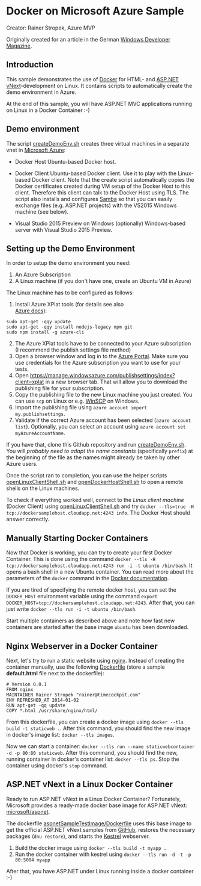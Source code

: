 # Docker on Microsoft Azure Sample

Creator: Rainer Stropek, Azure MVP

Originally created for an article in the German 
[Windows Developer Magazine](http://windowsdeveloper.de/).

## Introduction

This sample demonstrates the use of [Docker](https://www.docker.com/) 
for HTML- and [ASP.NET vNext](http://www.asp.net/vnext)-development on Linux. 
It contains scripts to automatically create the demo environment in Azure.

At the end of this sample, you will have ASP.NET MVC applications running on
Linux in a Docker Container :-)


## Demo environment

The script [createDemoEnv.sh](createDemoEnv.sh) creates three
virtual machines in a separate vnet in [Microsoft Azure](http://azure.microsoft.com):

* Docker Host
  Ubuntu-based Docker host.

* Docker Client
  Ubuntu-based Docker client. Use it to play with the Linux-based Docker
  client. Note that the create script automatically copies
  the Docker certificates created during VM setup of the Docker Host to
  this client. Therefore this client can talk to the Docker Host using TLS.
  The script also installs and configures [Samba](https://www.samba.org/samba/) 
  so that you can easily exchange files (e.g. ASP.NET projects) with the VS2015 Windows machine
  (see below).

* Visual Studio 2015 Preview on Windows (optionally)
  Windows-based server with Visual Studio 2015 Preview.

## Setting up the Demo Environment

In order to setup the demo environment you need:

1. An Azure Subscription
2. A Linux machine (if you don't have one, create an Ubuntu VM in Azure)

The Linux machine has to be configured as follows:

1. Install Azure XPlat tools (for details see also  
   [Azure docs](http://azure.microsoft.com/en-us/documentation/articles/xplat-cli/)):
```
sudo apt-get -qqy update
sudo apt-get -qqy install nodejs-legacy npm git
sudo npm install -g azure-cli
```

2. The Azure XPlat tools have to be connected to your Azure subscription (I recommend
   the publish settings file method)
  1. Open a browser window and log in to the [Azure Portal](http://portal.azure.com). Make
     sure you use credentials for the Azure subscription you want to use for your tests.
  2. Open https://manage.windowsazure.com/publishsettings/index?client=xplat in a new browser
     tab. That will allow you to download the publishing file for your subscription.
  3. Copy the publishing file to the new Linux machine you just created. You can use
     `scp` on Linux or e.g. [WinSCP](http://winscp.net/eng/index.php) on Windows.
  4. Import the publishing file using `azure account import my.publishsettings`.
  5. Validate if the correct Azure account has been selected (`azure account list`).
     Optionally, you can select an account using `azure account set myAzureAccountName`.
   
If you have that, clone this Github repository and run [createDemoEnv.sh](createDemoEnv.sh).
You will *probably need to adapt the name constants* (specifically `prefix`) at the beginning 
of the file as the names might already be taken by other Azure users.

Once the script ran to completion, you can use the helper scripts 
[openLinuxClientShell.sh](openLinuxClientShell.sh) and
[openDockerHostShell.sh](openDockerHostShell.sh) to open a remote shells
on the Linux machines.

To check if everything worked well, connect to the *Linux client machine* 
(Docker Client) using [openLinuxClientShell.sh](openLinuxClientShell.sh) and try
`docker --tls=true -H tcp://dockersamplehost.cloudapp.net:4243 info`. The Docker
Host should answer correctly.

## Manually Starting Docker Containers

Now that Docker is working, you can try to create your first Docker Container.
This is done using the command 
`docker --tls -H tcp://dockersamplehost.cloudapp.net:4243 run -i -t ubuntu /bin/bash`.
It opens a bash shell in a new Ubuntu container.
You can read more about the parameters of the `docker` command in the 
[Docker documentation](https://docs.docker.com/userguide/usingdocker/).

If you are tired of specifying the remote docker host, you can set the 
`DOCKER_HOST` environment variable using the command
`export DOCKER_HOST=tcp://dockersamplehost.cloudapp.net:4243`. After that,
you can just write `docker --tls run -i -t ubuntu /bin/bash`.

Start multiple containers as described above and note how fast new containers
are started after the base image `ubuntu` has been downloaded.

## Nginx Webserver in a Docker Container

Next, let's try to run a static website using [nginx](http://nginx.org/en/). Instead
of creating the container manually, use the following 
[Dockerfile](https://docs.docker.com/reference/builder/) (store a sample
**default.html** file next to the dockerfile):

```
# Version 0.0.1
FROM nginx
MAINTAINER Rainer Stropek "rainer@timecockpit.com"
ENV REFRESHED_AT 2014-01-02
RUN apt-get -qq update
COPY *.html /usr/share/nginx/html/
```

From this dockerfile, you can create a docker image using 
`docker --tls build -t staticweb .`. After this command, you should find the new
image in docker's image list: `docker --tls images`.

Now we can start a container: `docker --tls run --name staticwebcontainer -d -p 80:80 staticweb`.
After this command, you should find the new, running container in docker's container
list: `docker --tls ps`. Stop the container using docker's `stop` command.

## ASP.NET vNext in a Linux Docker Container

Ready to run ASP.NET vNext in a Linux Docker Container? Fortunately, Microsoft provides
a ready-made docker base image for ASP.NET vNext: 
[microsoft/aspnet](https://registry.hub.docker.com/u/microsoft/aspnet/).

The dockerfile [aspnetSampleTestImage/Dockerfile](aspnetSampleTestImage/Dockerfile) uses
this base image to get the official ASP.NET vNext samples from 
[GitHub](https://github.com/aspnet/home), restores the necessary packages (`dnu restore`),
and starts the [Kestrel](https://github.com/aspnet/KestrelHttpServer) webserver.

1. Build the docker image using `docker --tls build -t myapp .`
2. Run the docker container with kestrel using `docker --tls run -d -t -p 80:5004 myapp`

After that, you have ASP.NET under Linux running inside a docker container :-)

